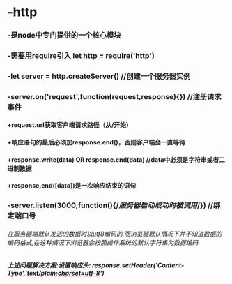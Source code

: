 # -http

### 	-是node中专门提供的一个核心模块

### 	-需要用require引入 let http = require('http')

### 	-let server = http.createServer() //创建一个服务器实例

### 	-server.on('request',function(request,response){}) //注册请求事件

#### 		+request.url获取客户端请求路径（从/开始）

#### 		+响应语句的最后必须加response.end()，否则客户端会一直等待

#### 		+response.write(data) OR response.end(data) //data中必须是字符串或者二进制数据

#### +response.end([data])是一次响应结束的语句

#### 		

### 	-server.listen(3000,function(){/*服务器启动成功时被调用*/}) //绑定端口号



###### *在服务器端默认发送的数据时以utf8编码的,而浏览器默认情况下并不知道数据的编码格式,在这种情况下浏览器会按照操作系统的默认字符集为数据编码*

##### ***上述问题解决方案:设置响应头: response.setHeader('Content-Type','text/plain;<u>charset=utf-8</u>')***

